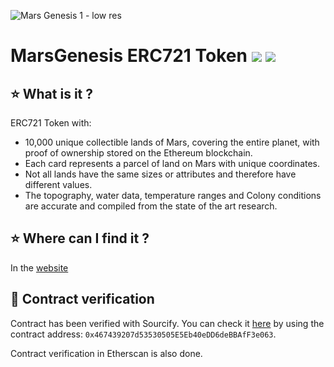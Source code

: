 ![Mars Genesis 1 - low res](https://user-images.githubusercontent.com/85486368/120994492-6fc53780-c77c-11eb-8b50-589071fc8f37.jpg)

# MarsGenesis ERC721 Token <img src="https://img.shields.io/badge/Solidity-0.8.0-green" /> <img src="https://img.shields.io/badge/Last Update-Jun'2021-yellow" /> 

## ⭐️ What is it ?
ERC721 Token with:
- 10,000 unique collectible lands of Mars, covering the entire planet, with proof of ownership stored on the Ethereum blockchain.
- Each card represents a parcel of land on Mars with unique coordinates.
- Not all lands have the same sizes or attributes and therefore have different values.
- The topography, water data, temperature ranges and Colony conditions are accurate and compiled from the state of the art research.

## ⭐️ Where can I find it ?
In the [website](https://marsgenesis.com)

## 🔎 Contract verification
Contract has been verified with Sourcify. You can check it [here](https://sourcify.dev/) by using the contract address: `0x467439207d53530505E5Eb40eDD6deBBAfF3e063`.

Contract verification in Etherscan is also done.
